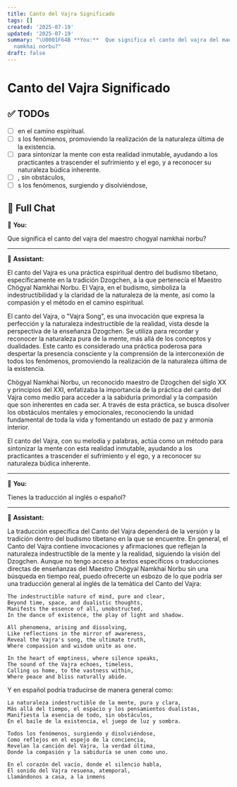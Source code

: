 ```yaml
---
title: Canto del Vajra Significado
tags: []
created: '2025-07-19'
updated: '2025-07-19'
summary: "\U0001F64B **You:**  Que significa el canto del vajra del maestro chogyal
  namkhai norbu?"
draft: false
---
```


# Canto del Vajra Significado

## ✅ TODOs
- [ ] en el camino espiritual.
- [ ] s los fenómenos, promoviendo la realización de la naturaleza última de la existencia.
- [ ] para sintonizar la mente con esta realidad inmutable, ayudando a los practicantes a trascender el sufrimiento y el ego, y a reconocer su naturaleza búdica inherente.
- [ ] , sin obstáculos,
- [ ] s los fenómenos, surgiendo y disolviéndose,

## 🧠 Full Chat

🙋 **You:**

Que significa el canto del vajra del maestro chogyal namkhai norbu?

---

🤖 **Assistant:**

El canto del Vajra es una práctica espiritual dentro del budismo tibetano, específicamente en la tradición Dzogchen, a la que pertenecía el Maestro Chögyal Namkhai Norbu. El Vajra, en el budismo, simboliza la indestructibilidad y la claridad de la naturaleza de la mente, así como la compasión y el método en el camino espiritual.

El canto del Vajra, o "Vajra Song", es una invocación que expresa la perfección y la naturaleza indestructible de la realidad, vista desde la perspectiva de la enseñanza Dzogchen. Se utiliza para recordar y reconocer la naturaleza pura de la mente, más allá de los conceptos y dualidades. Este canto es considerado una práctica poderosa para despertar la presencia consciente y la comprensión de la interconexión de todos los fenómenos, promoviendo la realización de la naturaleza última de la existencia.

Chögyal Namkhai Norbu, un reconocido maestro de Dzogchen del siglo XX y principios del XXI, enfatizaba la importancia de la práctica del canto del Vajra como medio para acceder a la sabiduría primordial y la compasión que son inherentes en cada ser. A través de esta práctica, se busca disolver los obstáculos mentales y emocionales, reconociendo la unidad fundamental de toda la vida y fomentando un estado de paz y armonía interior.

El canto del Vajra, con su melodia y palabras, actúa como un método para sintonizar la mente con esta realidad inmutable, ayudando a los practicantes a trascender el sufrimiento y el ego, y a reconocer su naturaleza búdica inherente.

---

🙋 **You:**

Tienes la traducción al inglés o español?

---

🤖 **Assistant:**

La traducción específica del Canto del Vajra dependerá de la versión y la tradición dentro del budismo tibetano en la que se encuentre. En general, el Canto del Vajra contiene invocaciones y afirmaciones que reflejan la naturaleza indestructible de la mente y la realidad, siguiendo la visión del Dzogchen. Aunque no tengo acceso a textos específicos o traducciones directas de enseñanzas del Maestro Chögyal Namkhai Norbu sin una búsqueda en tiempo real, puedo ofrecerte un esbozo de lo que podría ser una traducción general al inglés de la temática del Canto del Vajra:

```
The indestructible nature of mind, pure and clear,
Beyond time, space, and dualistic thoughts,
Manifests the essence of all, unobstructed,
In the dance of existence, the play of light and shadow.

All phenomena, arising and dissolving,
Like reflections in the mirror of awareness,
Reveal the Vajra's song, the ultimate truth,
Where compassion and wisdom unite as one.

In the heart of emptiness, where silence speaks,
The sound of the Vajra echoes, timeless,
Calling us home, to the vastness within,
Where peace and bliss naturally abide.
```

Y en español podría traducirse de manera general como:

```
La naturaleza indestructible de la mente, pura y clara,
Más allá del tiempo, el espacio y los pensamientos dualistas,
Manifiesta la esencia de todo, sin obstáculos,
En el baile de la existencia, el juego de luz y sombra.

Todos los fenómenos, surgiendo y disolviéndose,
Como reflejos en el espejo de la conciencia,
Revelan la canción del Vajra, la verdad última,
Donde la compasión y la sabiduría se unen como uno.

En el corazón del vacío, donde el silencio habla,
El sonido del Vajra resuena, atemporal,
Llamándonos a casa, a la inmens